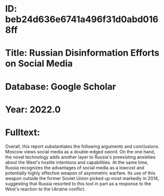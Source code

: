 # ID: beb24d636e6741a496f31d0abd0168ff
# Title: Russian Disinformation Efforts on Social Media
# Database: Google Scholar
# Year: 2022.0
# Fulltext:
Overall, this report substantiates the following arguments and conclusions.
Moscow views social media as a double-edged sword.
On the one hand, the novel technology adds another layer to Russia's preexisting anxieties about the West's hostile intentions and capabilities.
At the same time, Russia recognizes the advantages of social media as a lowcost and potentially highly effective weapon of asymmetric warfare.
Its use of this weapon outside the former Soviet Union picked up most markedly in 2014, suggesting that Russia resorted to this tool in part as a response to the West's reaction to the Ukraine conflict.